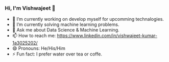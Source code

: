 ### Hi, I'm Vishwajeet 👋
- 🔭 I’m currently working on develop myself for upcomming technalogies.
- 🌱 I’m currently solving machine learning problems.
- 💬 Ask me about Data Science & Machine Learning.
- 📫 How to reach me: https://www.linkedin.com/in/vishwajeet-kumar-1a3025202/
- 😄 Pronouns: He/His/Him
- ⚡ Fun fact: I prefer water over tea or coffe.

